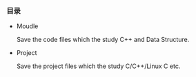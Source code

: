 ### 目录

* Moudle  

    Save the code files which the study C++ and Data Structure.

* Project 

    Save the project files which the study C/C++/Linux C etc.